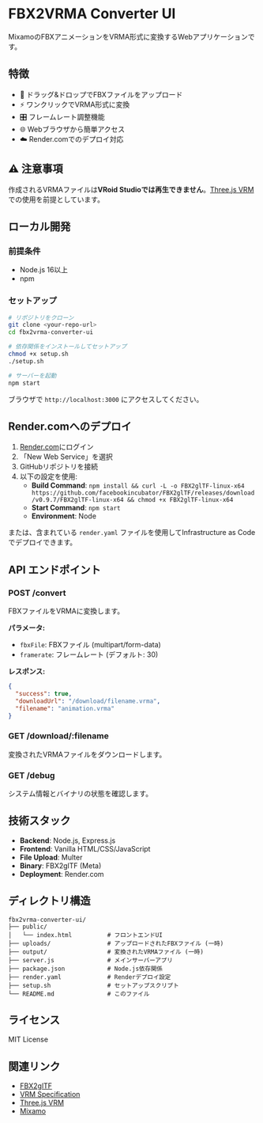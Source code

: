 # FBX2VRMA Converter UI

MixamoのFBXアニメーションをVRMA形式に変換するWebアプリケーションです。

## 特徴

- 📁 ドラッグ&ドロップでFBXファイルをアップロード
- ⚡ ワンクリックでVRMA形式に変換
- 🎛️ フレームレート調整機能
- 🌐 Webブラウザから簡単アクセス
- ☁️ Render.comでのデプロイ対応

## ⚠️ 注意事項

作成されるVRMAファイルは**VRoid Studioでは再生できません**。[Three.js VRM](https://github.com/pixiv/three-vrm)での使用を前提としています。

## ローカル開発

### 前提条件

- Node.js 16以上
- npm

### セットアップ

```bash
# リポジトリをクローン
git clone <your-repo-url>
cd fbx2vrma-converter-ui

# 依存関係をインストールしてセットアップ
chmod +x setup.sh
./setup.sh

# サーバーを起動
npm start
```

ブラウザで `http://localhost:3000` にアクセスしてください。

## Render.comへのデプロイ

1. [Render.com](https://render.com)にログイン
2. 「New Web Service」を選択
3. GitHubリポジトリを接続
4. 以下の設定を使用:
   - **Build Command**: `npm install && curl -L -o FBX2glTF-linux-x64 https://github.com/facebookincubator/FBX2glTF/releases/download/v0.9.7/FBX2glTF-linux-x64 && chmod +x FBX2glTF-linux-x64`
   - **Start Command**: `npm start`
   - **Environment**: Node

または、含まれている `render.yaml` ファイルを使用してInfrastructure as Codeでデプロイできます。

## API エンドポイント

### POST /convert
FBXファイルをVRMAに変換します。

**パラメータ:**
- `fbxFile`: FBXファイル (multipart/form-data)
- `framerate`: フレームレート (デフォルト: 30)

**レスポンス:**
```json
{
  "success": true,
  "downloadUrl": "/download/filename.vrma",
  "filename": "animation.vrma"
}
```

### GET /download/:filename
変換されたVRMAファイルをダウンロードします。

### GET /debug
システム情報とバイナリの状態を確認します。

## 技術スタック

- **Backend**: Node.js, Express.js
- **Frontend**: Vanilla HTML/CSS/JavaScript
- **File Upload**: Multer
- **Binary**: FBX2glTF (Meta)
- **Deployment**: Render.com

## ディレクトリ構造

```
fbx2vrma-converter-ui/
├── public/
│   └── index.html          # フロントエンドUI
├── uploads/                # アップロードされたFBXファイル (一時)
├── output/                 # 変換されたVRMAファイル (一時)
├── server.js               # メインサーバーアプリ
├── package.json            # Node.js依存関係
├── render.yaml             # Renderデプロイ設定
├── setup.sh                # セットアップスクリプト
└── README.md               # このファイル
```

## ライセンス

MIT License

## 関連リンク

- [FBX2glTF](https://github.com/facebookincubator/FBX2glTF)
- [VRM Specification](https://vrm.dev/)
- [Three.js VRM](https://github.com/pixiv/three-vrm)
- [Mixamo](https://www.mixamo.com/)